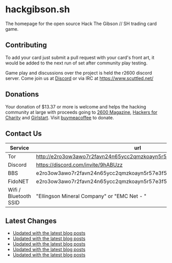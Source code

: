 # hackgibson.sh
The homepage for the open source Hack The Gibson // SH trading card game.


## Contributing

To add your card just submit a pull request with your card's front art, it would be added to the next run of set after community play testing.

Game play and discussions over the project is held the r2600 discord server. Come join us at [Discord](https://discord.com/invite/9hABUzz) or via IRC at https://www.scuttled.net/


## Donations

Your donation of $13.37 or more is welcome and helps the hacking community at large with proceeds going to [2600 Magazine](https://2600.com/), [Hackers for Charity](https://hackersforcharity.org) and [Girlstart](https://girlstart.org).  Visit [buymeacoffee](https://www.buymeacoffee.com/hackgibson.sh) to donate.


## Contact Us

Service | url
-|-
Tor | http://e2ro3ow3awo7r2favn24n65ycc2qmzkoayn5r57e3f56nvjwdcgg32ad.onion
Discord | https://discord.com/invite/9hABUzz
BBS | e2ro3ow3awo7r2favn24n65ycc2qmzkoayn5r57e3f56nvjwdcgg32ad.onion:23
FidoNET | e2ro3ow3awo7r2favn24n65ycc2qmzkoayn5r57e3f56nvjwdcgg32ad.onion:24554
Wifi / Bluetooth SSID | "Ellingson Mineral Company" or "EMC Net - <fidonet address>"

## Latest Changes
<!-- BLOG-POST-LIST:START -->
- [Updated with the latest blog posts](https://github.com/DFW2600/hackgibson.sh/commit/27490dde2c5604f0ebf1f930074d250c8a52c496)
- [Updated with the latest blog posts](https://github.com/DFW2600/hackgibson.sh/commit/146742238a0b119e41602664f8d7c05df7262d8e)
- [Updated with the latest blog posts](https://github.com/DFW2600/hackgibson.sh/commit/692ba014357ba36bc8e6283dc8f0bc6de6985ba1)
- [Updated with the latest blog posts](https://github.com/DFW2600/hackgibson.sh/commit/fa9cf39ad682f55d79ab1aba6a261362cbc02729)
- [Updated with the latest blog posts](https://github.com/DFW2600/hackgibson.sh/commit/d5d2f3e03ad059d7ce617cb6978767bc8d89f1d1)
<!-- BLOG-POST-LIST:END -->
